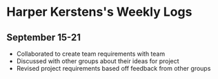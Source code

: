 # Harper Kerstens's Weekly Logs
## September 15-21



- Collaborated to create team requirements with team
- Discussed with other groups about their ideas for project
-  Revised project requirements based off feedback from other groups